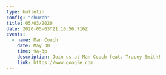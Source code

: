 ```yaml
---
type: bulletin
config: "church"
title: 05/03/2020
date: 2020-05-03T21:10:56.716Z
events:
  - name: Man Couch
    date: May 30
    time: 9a-3p
    description: Join us at Man Couch feat. Tracey Smith!
    link: https://www.google.com
---
```


